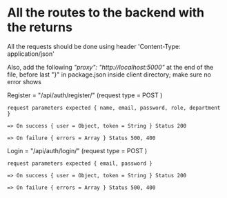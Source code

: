 # All the routes to the backend with the returns

All the requests should be done using header 'Content-Type: application/json'

Also, add the following *"proxy": "http://localhost:5000"* at the end of the file, before last "}" in package.json inside client directory; make sure no error shows

Register = "/api/auth/register/" (request type = POST ) 

    request parameters expected { name, email, password, role, department }
    
    => On success { user = Object, token = String } Status 200
    
    => On failure { errors = Array } Status 500, 400
    

Login = "/api/auth/login/" (request type = POST ) 

    request parameters expected { email, password }
    
    => On success { user = Object, token = String } Status 200
    
    => On failure { errors = Array } Status 500, 400
